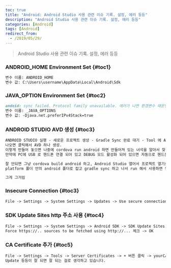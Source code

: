 ```yaml
---
toc: true
title: "Android: Android Studio 사용 관련 이슈 기록. 설정, 에러 등등"
description: "Android Studio 사용 관련 이슈 기록. 설정, 에러 등등" 
categories: [Android]
tags: [Android]
redirect_from:
  - /2019/05/29/
---
```


> Android Studio 사용 관련 이슈 기록. 설정, 에러 등등

### ANDROID_HOME Environment Set {#toc1}
```md
변수 이름: ANDROID_HOME 
변수 값: C:\Users\username\AppData\Local\Android\Sdk
```

### JAVA_OPTION Environment Set {#toc2}
```md
andoid: sync failed. Protocol family unavailable. 에러가 나면 환경변수 때문임.
변수 이름: _JAVA_OPTIONS 
변수 값: -Djava.net.preferIPv4Stack=true
```

### ANDROID STUDIO AVD 생성 {#toc3}
```md 
ANDROID STUDIO 실행 - 새로운 프로젝트 생성 - Gradle Sync 완료 대기 - Tool 에 AVD Manager 나오는지 확인
나오면 클릭해서 AVD 하나 생성. 
이렇게 만들어 놓으면 나중에 cordova run android 하면 만들어져 있는 녀석을 알아서 찾아서 띄워줌.
만약에 PC에 USB 로 핸드폰 연결 되어 있고 DEBUG 모드 활성화 되어 있으면 자동으로 핸드폰에 앱 기동됨.

잘 안되면 그냥 cordova build android 하고, Android Studio 열어서 프로젝트 열기로 해서
platform 폴더 안의 android 폴더로 잡고 gradle sync 하고 나서 run 해서 사용하면 됨.

그게 그거임
```

### Insecure Connection {#toc3}
```md
File -> Settings -> System Settings -> Updates -> Use secure connection 체크 해제 -> OK 
```

### SDK Update Sites http 주소 사용 {#toc4}
```md
File -> Settings -> System Settings -> Android SDK -> SDK Update Sites 탭 -> 
Force https://.. sources to be fetched using http://... 체크 -> OK
```

### CA Certificate 추가 {#toc5}
```md
File -> Settings -> Tools -> Server Certificates -> + 버튼 클릭 -> yourCA.cer 등등 (확장자 다를수있음) 선택 -> OK 클릭
Update 등등이 잘 되면 잘 되는 걸로 생각하고 있습니다.
```

[^1]: This is a footnote.

[kramdown]: https://kramdown.gettalong.org/
[My Blog]: https://marindie.github.io